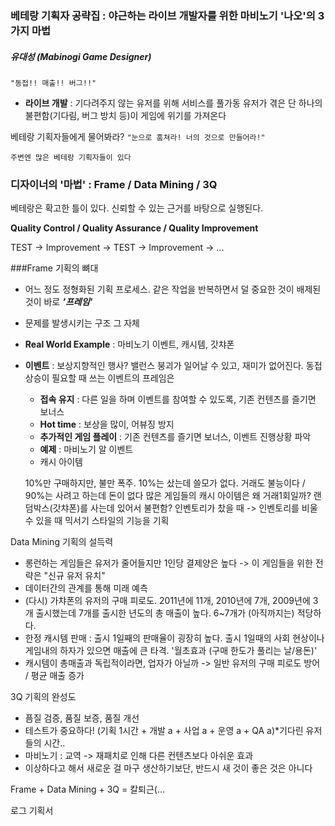 ### 베테랑 기획자 공략집 : 야근하는 라이브 개발자를 위한 마비노기 '나오'의 3가지 마법
##### 유대성 (Mabinogi Game Designer)

`"동접!! 매출!! 버그!!"`

- **라이브 개발** : 기다려주지 않는 유저를 위해 서비스를 풀가동
유저가 겪은 단 하나의 불편함(기다림, 버그 방치 등)이 게임에 위기를 가져온다

베테랑 기획자들에게 물어봐라? `"눈으로 훔쳐라! 너의 것으로 만들어라!"`

`주변엔 많은 베테랑 기획자들이 있다`

### 디자이너의 '마법' : **Frame / Data Mining / 3Q**

베테랑은 확고한 틀이 있다. 
신뢰할 수 있는 근거를 바탕으로 실행된다. 


**Quality Control / Quality Assurance / Quality Improvement**

TEST -> Improvement -> TEST -> Improvement -> ...

###Frame 기획의 뼈대 

- 어느 정도 정형화된 기획 프로세스. 같은 작업을 반복하면서 덜 중요한 것이 배제된 것이 바로 ***'프레임'***
- 문제를 발생시키는 구조 그 자체
- **Real World Example**  : 마비노기 이벤트, 캐시템, 갓챠폰
- **이벤트** : 보상지향적인 행사? 밸런스 붕괴가 일어날 수 있고, 재미가 없어진다. 동접 상승이 필요할 때 쓰는 이벤트의 프레임은  
	* **접속 유지** : 다른 일을 하며 이벤트를 참여할 수 있도록, 기존 컨텐츠를 즐기면 보너스
	* **Hot time** : 보상을 많이, 어뷰징 방지    
	* **추가적인 게임 플레이** : 기존 컨텐츠를 즐기면 보너스, 이벤트 진행상황 파악
	* **예제** : 마비노기 알 이벤트
    
   - 캐시 아이템
   
   10%만 구매하지만, 불만 폭주.
   10%는 샀는데 쓸모가 없다. 거래도 불능이다 / 90%는 사려고 하는데 돈이 없다
   많은 게임들의 캐시 아이템은 왜 거래1회일까?
   랜덤박스(갓챠폰)를 사는데 있어서 불편함? 인벤토리가 찼을 때 -> 인벤토리를 비울 수 있을 때 믹서기 스타일의 기능을 기획
   
Data Mining 기획의 설득력
 - 롱런하는 게임들은 유저가 줄어들지만 1인당 결제양은 높다 -> 이 게임들을 위한 전략은 "신규 유저 유치"
 - 데이터간의 관계를 통해 미래 예측
 - (다시) 가챠폰의 유저의 구매 피로도. 2011년에 11개, 2010년에 7개, 2009년에 3개 출시했는데 7개를 출시한 년도의 총 매출이 높다. 6~7개가 (아직까지는) 적당하다.
 - 한정 캐시템 판매 : 출시 1일째의 판매율이 굉장히 높다. 출시 1일때의 사회 현상이나 게임내의 하자가 있으면 매출에 큰 타격. '월초효과 (구매 한도가 풀리는 날/용돈)' 
 - 캐시템이 총매출과 독립적이라면, 업자가 아닐까 -> 일반 유저의 구매 피로도 방어 / 평균 매출 증가


3Q 기획의 완성도
 - 픔질 검증, 품질 보증, 품질 개선
 - 테스트가 중요하다! (기획 1시간 + 개발 a + 사업 a + 운영 a + QA a)*기다린 유저들의 시간..
 - 마비노기 : 교역 -> 재패치로 인해 다른 컨텐츠보다 아쉬운 효과
 - 이상하다고 해서 새로운 걸 마구 생산하기보단, 반드시 새 것이 좋은 것은 아니다
 
 Frame + Data Mining + 3Q = 칼퇴근(...
 
 로그 기획서